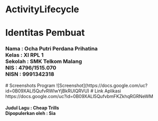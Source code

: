 # ActivityLifecycle
# Identitas Pembuat
<h3>
Nama : Ocha Putri Perdana Prihatina
<br>Kelas : XI RPL 1
<br>Sekolah : SMK Telkom Malang
<br>NIS : 4796/1515.070
<br>NISN : 9991342318
</h3>
# Screenshots Program
![Screenshot](https://docs.google.com/uc?id=0B09XALl5QufvRWIwYjBkRUlQRVU)
# Link Aplikasi
https://docs.google.com/uc?id=0B09XALl5QufvbmFKZkhqRGRNeWM
<h4>Judul Lagu : Cheap Trills <br> Dipopulerkan oleh : Sia </h4>
